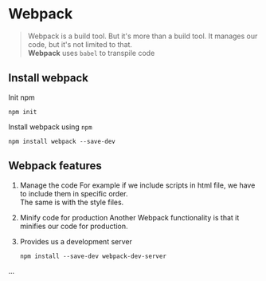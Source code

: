 # Webpack

> Webpack is a build tool. But it's more than a build tool. It manages our code, but it's not limited to that.  
> **Webpack** uses `babel` to transpile code

## Install webpack

Init npm
```
npm init
```

Install webpack using `npm`
```
npm install webpack --save-dev
```


## Webpack features

1. Manage the code
    For example if we include scripts in html file, we have to include them in specific order.  
    The same is with the style files.

2. Minify code for production
    Another Webpack functionality is that it minifies our code for production.

3. Provides us a development server
    ```
    npm install --save-dev webpack-dev-server
    ```

...
